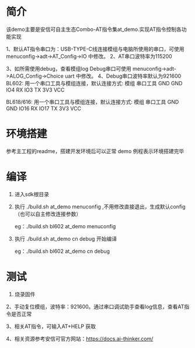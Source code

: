 # 简介

该demo主要是安信可自主生态Combo-AT指令集at_demo.实现AT指令控制各功能实现

1、默认AT指令串口为：USB-TYPE-C线连接模组与电脑所使用的串口，可使用menuconfig->adt->AT_Config->IO 中修改。
2、AT串口波特率为115200 

3、如所需使用debug，查看模组log Debug串口可使用 menuconfig->adt->ALOG_Config->Choice uart 中修改。
4、Debug串口波特率默认为921600
BL602:
用一个串口工具与模组连接，默认连接方式:
模组	串口工具
GND		GND
IO4		RX
IO3		TX
3V3		VCC

BL618/616:
用一个串口工具与模组连接，默认连接方式:
模组	串口工具
GND		GND
IO16	RX
IO17	TX
3V3		VCC


# 环境搭建

参考主工程的readme，搭建开发环境后可以正常 demo 例程表示环境搭建完毕

# 编译

1. 进入sdk根目录

2. 执行 ./build.sh <platform> at_demo menuconfig ,不用修改直接退出，生成默认config （也可以自主修改连接参数）

   eg：./build.sh bl602 at_demo menuconfig

3. 执行 ./build.sh <platform> at_demo cn debug 开始编译

   eg：./build.sh bl602 at_demo cn debug

# 测试

1. 烧录固件

2、手动复位模组，波特率：921600。通过串口调试助手查看log信息，查看AT指令是否正常

3、相关AT指令，可输入AT+HELP 获取

4、相关资源参考安信可官方网站：https://docs.ai-thinker.com/